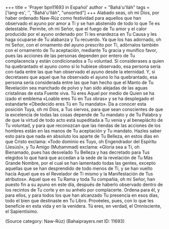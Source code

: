 +++
title = 'Prayer bpn11693 in Español'
author = "Bahá'u'lláh"
tags = ['lang-es', '', "Bahá'u'lláh", "unsorted"]
+++
Alabado seas, oh mi Dios, por haber ordenado Naw-Rúz como festividad para aquellos que han observado el ayuno por amor a Ti y se han abstenido de todo lo que Te es detestable. Permite, oh mi Señor, que el fuego de Tu amor y el calor producido por el ayuno ordenado por Ti les enardezca en Tu Causa y les haga ocuparse de Tu alabanza y Tu recuerdo.
Ya que los has adornado, oh mi Señor, con el ornamento del ayuno prescrito por Ti, adórnalos también con el ornamento de Tu aceptación, mediante Tu gracia y munífico favor, pues las acciones de las personas dependen por entero de Tu complacencia y están condicionados a Tu voluntad. Si considerases a quien ha quebrantado el ayuno como si lo hubiese observado, esa persona sería con-tada entre las que han observado el ayuno desde la eternidad. Y, si decretases que aquel que ha observado el ayuno lo ha quebrantado, esa persona sería considerada entre las que han hecho que el Manto de Tu Revelación sea manchado de polvo y han sido alejadas de las aguas cristalinas de esta Fuente viva.
Tú eres Aquel por medio de Quien se ha izado el emblema «Loable eres Tú en Tus obras» y se ha desplegado el estandarte «Obedecido eres Tú en Tu mandato». Da a conocer esta posición Tuya, oh mi Dios, a Tus siervos, para que sean conscientes de que la excelencia de todas las cosas depende de Tu mandato y de Tu Palabra y de que la virtud de todo acto está supeditada a Tu venia y al beneplácito de Tu voluntad, y para que reconozcan que las riendas de las acciones de los hombres están en las manos de Tu aceptación y Tu mandato. Hazles saber esto para que nada en absoluto los aparte de Tu Belleza, en estos días en que Cristo exclama: «Todo dominio es Tuyo, oh Engendrador del Espíritu (Jesús)», y Tu Amigo (Muḥammad) exclama: «Gloria sea a Ti, oh Bienamado, pues has desvelado Tu Belleza y has decretado para Tus elegidos lo que hará que accedan a la sede de la revelación de Tu Más Grande Nombre, por el cual se han lamentado todas las gentes, excepto aquellas que se han desprendido de todo menos de Ti, y se han vuelto hacia Aquel que es el Revelador de Ti mismo y la Manifestación de Tus atributos».
Aquel que es Tu Rama y toda Tu compañía, oh mi Señor, han puesto fin a su ayuno en este día, después de haberlo observado dentro de los recintos de Tu corte y en su anhelo por complacerte. Ordena para él, y para ellos, y para todos los que han alcanzado Tu presencia en esos días, todo el bien que destinaste en Tu Libro. Provéeles, pues, con lo que les beneficie en esta vida y en la venidera.
Tú eres, en verdad, el Omnisciente, el Sapientísimo.

(Source category: Naw-Rúz)
(Bahaiprayers.net ID: 11693)

